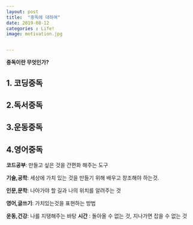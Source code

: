 ```yaml
---
layout: post
title:  "중독에 대하여"
date: 2019-08-12
categories : Life!
image: motivation.jpg


---
```


**중독이란 무엇인가?**

## 1. 코딩중독

## 2.독서중독

## 3.운동중독

## 4.영어중독

**코드공부**: 만들고 싶은 것을 간편화 해주는 도구

**기술,공학**: 세상에 가치 있는 것을 만들기 위해 배우고 창조해야 하는것.

**인문,문학**: 나아가야 할 길과 나의 위치를 알려주는 것

**영어,글쓰기**: 가치있는것을 표현하는 방법

**운동,건강**: 나를 지탱해주는 바탕
**시간** : 돌아올 수 없는 것, 지나가면 잡을 수 없는 것